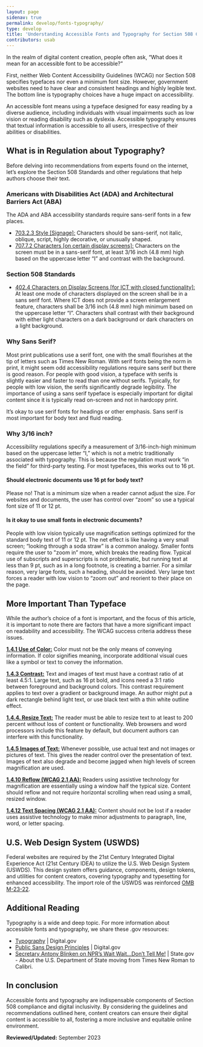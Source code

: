 ```yaml
---
layout: page
sidenav: true
permalink: develop/fonts-typography/
type: develop
title: 'Understanding Accessible Fonts and Typography for Section 508 Compliance'
contributors: usab
---
```

In the realm of digital content creation, people often ask, “What does it mean for an accessible font to be accessible?”

First, neither Web Content Accessibility Guidelines (WCAG) nor Section 508 specifies typefaces nor even a minimum font size.  However, government websites need to have clear and consistent headings and highly legible text. The bottom line is typography choices have a huge impact on accessibility.

An accessible font means using a typeface designed for easy reading by a diverse audience, including individuals with visual impairments such as low vision or reading disability such as dyslexia.  Accessible typography ensures that textual information is accessible to all users, irrespective of their abilities or disabilities.

## What is in Regulation about Typography?
Before delving into recommendations from experts found on the internet, let’s explore the Section 508 Standards and other regulations that help authors choose their text.

### Americans with Disabilities Act (ADA) and Architectural Barriers Act (ABA)
The ADA and ABA accessibility standards require sans-serif fonts in a few places.
<ul>
    <li><a href="https://www.access-board.gov/ada/#ada-703_2_3" class="usa-link--external text-top">703.2.3 Style [Signage]:</a> Characters should be sans-serif, not italic, oblique, script, highly decorative, or unusually shaped.</li>
    <li><a href="https://www.access-board.gov/ada/#ada-707_7_2" class="usa-link--external text-top">707.7.2 Characters [on certain display screens]:</a> Characters on the screen must be in a sans-serif font, at least 3/16 inch (4.8 mm) high based on the uppercase letter “I” and contrast with the background.</li>
</ul>

### Section 508 Standards
<ul>
    <li><a href="https://www.access-board.gov/ict/#402.4" class="usa-link--external text-top">402.4 Characters on Display Screens [for ICT with closed functionality]:</a> At least one mode of characters displayed on the screen shall be in a sans serif font. Where ICT does not provide a screen enlargement feature, characters shall be 3/16 inch (4.8 mm) high minimum based on the uppercase letter “I”. Characters shall contrast with their background with either light characters on a dark background or dark characters on a light background.</li>
</ul>

### Why Sans Serif?
Most print publications use a serif font, one with the small flourishes at the tip of letters such as Times New Roman.  With serif fonts being the norm in print, it might seem odd accessibility regulations require sans serif but there is good reason.  For people with good vision, a typeface with serifs is slightly easier and faster to read than one without serifs.  Typically, for people with low vision, the serifs significantly degrade legibility.  The importance of using a sans serif typeface is especially important for digital content since it is typically read on-screen and not in hardcopy print.

It’s okay to use serif fonts for headings or other emphasis.  Sans serif is most important for body text and fluid reading.

### Why 3/16 inch?
Accessibility regulations specify a measurement of 3/16-inch-high minimum based on the uppercase letter “I,” which is not a metric traditionally associated with typography.  This is because the regulation must work “in the field” for third-party testing. For most typefaces, this works out to 16 pt.

#### Should electronic documents use 16 pt for body text?
Please no!  That is a minimum size when a reader cannot adjust the size.  For websites and documents, the user has control over “zoom” so use a typical font size of 11 or 12 pt.

#### Is it okay to use small fonts in electronic documents?
People with low vision typically use magnification settings optimized for the standard body text of 11 or 12 pt.  The net effect is like having a very small screen; “looking through a soda straw” is a common analogy.  Smaller fonts require the user to "zoom in” more, which breaks the reading flow. Typical use of subscripts and superscripts is not problematic, but running text at less than 9 pt, such as in a long footnote, is creating a barrier.  For a similar reason, very large fonts, such a heading, should be avoided.  Very large text forces a reader with low vision to “zoom out” and reorient to their place on the page.

## More Important Than Typeface
While the author’s choice of a font is important, and the focus of this article, it is important to note there are factors that have a more significant impact on readability and accessibility.  The WCAG success criteria address these issues.

<a href="https://www.w3.org/WAI/WCAG21/quickref/?versions=2.0&currentsidebar=%23col_overview&levels=aaa#use-of-color" class="usa-link--external text-top"><strong>1.4.1 Use of Color:</strong></a> Color must not be the only means of conveying information.  If color signifies meaning, incorporate additional visual cues like a symbol or text to convey the information.

<a href="https://www.w3.org/WAI/WCAG21/quickref/?versions=2.0&currentsidebar=%23col_overview&levels=aaa#contrast-minimum" class="usa-link--external text-top"><strong>1.4.3 Contrast:</strong></a> Text and images of text must have a contrast ratio of at least 4.5:1.  Large text, such as 16 pt bold, and icons need a 3:1 ratio between foreground and background colors.  This contrast requirement applies to text over a gradient or background image.  An author might put a dark rectangle behind light text, or use black text with a thin white outline effect.

<a href="https://www.w3.org/WAI/WCAG21/quickref/?versions=2.0&currentsidebar=%23col_overview&levels=aaa#resize-text" class="usa-link--external text-top"><strong>1.4.4. Resize Text:</strong></a> The reader must be able to resize text to at  least to 200 percent without loss of content or functionality. Web browsers and word processors include this feature by default, but document authors can interfere with this functionality.

<a href="https://www.w3.org/WAI/WCAG21/quickref/?versions=2.0&currentsidebar=%23col_overview&levels=aaa#images-of-text" class="usa-link--external text-top"><strong>1.4.5 Images of Text:</strong></a> Whenever possible, use actual text and not images or pictures of text.  This gives the reader control over the presentation of text.  Images of text also degrade and become jagged when high levels of screen magnification are used.

<a href="https://www.w3.org/WAI/WCAG21/quickref/?versions=2.1&currentsidebar=%23col_overview#reflow" class="usa-link--external text-top"><strong>1.4.10 Reflow (WCAG 2.1 AA):</strong></a> Readers using assistive technology for magnification are essentially using a window half the typical size. Content should reflow and not require horizontal scrolling when read using a small, resized window.

<a href="https://www.w3.org/WAI/WCAG21/quickref/?versions=2.1&currentsidebar=%23col_overview&levels=aaa#text-spacing" class="usa-link--external text-top"><strong>1.4.12 Text Spacing (WCAG 2.1 AA):</strong></a> Content should not be lost if a reader uses assistive technology to make minor adjustments to paragraph, line, word, or letter spacing.

## U.S. Web Design System (USWDS)
Federal websites are required by the 21st Century Integrated Digital Experience Act (21st Century IDEA) to utilize the U.S. Web Design System (USWDS).  This design system offers guidance, components, design tokens, and utilities for content creators, covering typography and typesetting for enhanced accessibility.  The import role of the USWDS was reinforced <a href="https://www.whitehouse.gov/omb/briefing-room/2023/09/22/fact-sheet-building-digital-experiences-for-the-american-people/" target="_blank" class="usa-link--external text-top">OMB M-23-22</a>.

## Additional Reading
Typography is a wide and deep topic.  For more information about accessible fonts and typography, we share these .gov resources:
<ul>
    <li><a href="https://accessibility.digital.gov/visual-design/typography/" target="_blank" class="usa-link--external text-top">Typography</a> | Digital.gov</li>
    <li><a href="https://github.com/uswds/public-sans#design-principles" target="_blank" class="usa-link--external text-top">Public Sans Design Principles</a> | Digital.gov</li>
    <li><a href="https://www.state.gov/secretary-antony-j-blinken-on-nprs-wait-wait-dont-tell-me/" target="_blank" class="usa-link--external text-top">Secretary Antony Blinken on NPR’s Wait Wait...Don’t Tell Me!</a> | State.gov - About the U.S. Department of State moving from Times New Roman to Calibri.</li>
</ul>

## In conclusion
Accessible fonts and typography are indispensable components of Section 508 compliance and digital inclusivity. By considering the guidelines and recommendations outlined here, content creators can ensure their digital content is accessible to all, fostering a more inclusive and equitable online environment.

**Reviewed/Updated:** September 2023